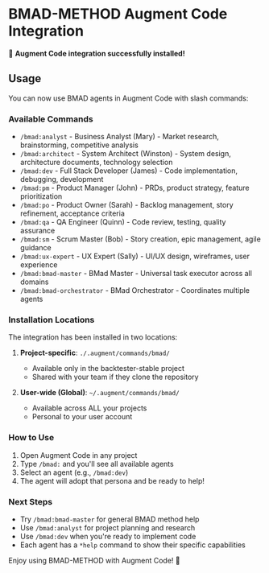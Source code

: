 # BMAD-METHOD Augment Code Integration

🎉 **Augment Code integration successfully installed!**

## Usage

You can now use BMAD agents in Augment Code with slash commands:

### Available Commands

- `/bmad:analyst` - Business Analyst (Mary) - Market research, brainstorming, competitive analysis
- `/bmad:architect` - System Architect (Winston) - System design, architecture documents, technology selection  
- `/bmad:dev` - Full Stack Developer (James) - Code implementation, debugging, development
- `/bmad:pm` - Product Manager (John) - PRDs, product strategy, feature prioritization
- `/bmad:po` - Product Owner (Sarah) - Backlog management, story refinement, acceptance criteria
- `/bmad:qa` - QA Engineer (Quinn) - Code review, testing, quality assurance
- `/bmad:sm` - Scrum Master (Bob) - Story creation, epic management, agile guidance
- `/bmad:ux-expert` - UX Expert (Sally) - UI/UX design, wireframes, user experience
- `/bmad:bmad-master` - BMad Master - Universal task executor across all domains
- `/bmad:bmad-orchestrator` - BMad Orchestrator - Coordinates multiple agents

### Installation Locations

The integration has been installed in two locations:

1. **Project-specific**: `./.augment/commands/bmad/`
   - Available only in the backtester-stable project
   - Shared with your team if they clone the repository

2. **User-wide (Global)**: `~/.augment/commands/bmad/`
   - Available across ALL your projects
   - Personal to your user account

### How to Use

1. Open Augment Code in any project
2. Type `/bmad:` and you'll see all available agents
3. Select an agent (e.g., `/bmad:dev`)
4. The agent will adopt that persona and be ready to help!

### Next Steps

- Try `/bmad:bmad-master` for general BMAD method help
- Use `/bmad:analyst` for project planning and research
- Use `/bmad:dev` when you're ready to implement code
- Each agent has a `*help` command to show their specific capabilities

Enjoy using BMAD-METHOD with Augment Code! 🚀
